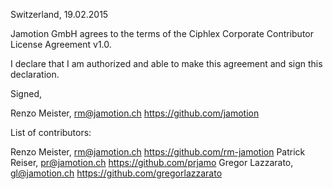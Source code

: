 Switzerland, 19.02.2015

Jamotion GmbH agrees to the terms of the Ciphlex Corporate Contributor License
Agreement v1.0.

I declare that I am authorized and able to make this agreement and sign this
declaration.

Signed,

Renzo Meister, rm@jamotion.ch https://github.com/jamotion

List of contributors:

Renzo Meister, rm@jamotion.ch https://github.com/rm-jamotion
Patrick Reiser, pr@jamotion.ch https://github.com/prjamo
Gregor Lazzarato, gl@jamotion.ch https://github.com/gregorlazzarato
